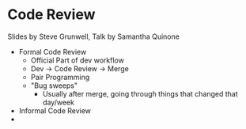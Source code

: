 # Code Review

Slides by Steve Grunwell, Talk by Samantha Quinone

* Formal Code Review
    * Official Part of dev workflow
    * Dev -> Code Review -> Merge
    * Pair Programming
    * "Bug sweeps"
        * Usually after merge, going through things that changed that day/week
* Informal Code Review
* 
